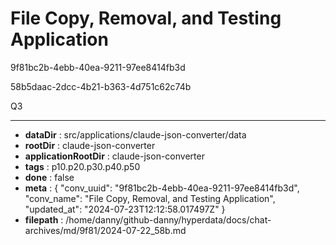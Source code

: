 # File Copy, Removal, and Testing Application

9f81bc2b-4ebb-40ea-9211-97ee8414fb3d

58b5daac-2dcc-4b21-b363-4d751c62c74b

Q3

---

* **dataDir** : src/applications/claude-json-converter/data
* **rootDir** : claude-json-converter
* **applicationRootDir** : claude-json-converter
* **tags** : p10.p20.p30.p40.p50
* **done** : false
* **meta** : {
  "conv_uuid": "9f81bc2b-4ebb-40ea-9211-97ee8414fb3d",
  "conv_name": "File Copy, Removal, and Testing Application",
  "updated_at": "2024-07-23T12:12:58.017497Z"
}
* **filepath** : /home/danny/github-danny/hyperdata/docs/chat-archives/md/9f81/2024-07-22_58b.md